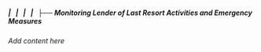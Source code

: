 ##### |   |   |   |   ├── Monitoring Lender of Last Resort Activities and Emergency Measures

*Add content here*